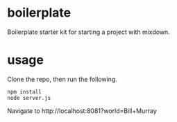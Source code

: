 boilerplate
===========

Boilerplate starter kit for starting a project with mixdown.

usage
=====

Clone the repo, then run the following.

```
npm install
node server.js

```

Navigate to http://localhost:8081?world=Bill+Murray

